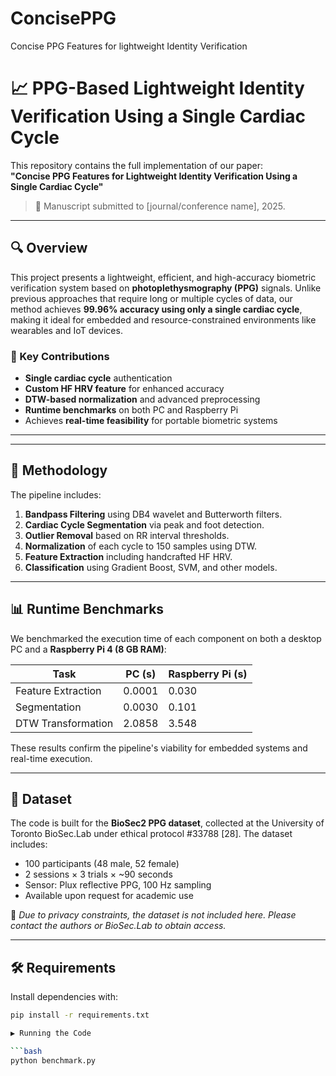 # ConcisePPG
Concise PPG Features for lightweight Identity Verification

# 📈 PPG-Based Lightweight Identity Verification Using a Single Cardiac Cycle

This repository contains the full implementation of our paper:  
**"Concise PPG Features for Lightweight Identity Verification Using a Single Cardiac Cycle"**

> 📝 Manuscript submitted to [journal/conference name], 2025.

---

## 🔍 Overview

This project presents a lightweight, efficient, and high-accuracy biometric verification system based on **photoplethysmography (PPG)** signals. Unlike previous approaches that require long or multiple cycles of data, our method achieves **99.96% accuracy using only a single cardiac cycle**, making it ideal for embedded and resource-constrained environments like wearables and IoT devices.

### 🚀 Key Contributions
- **Single cardiac cycle** authentication
- **Custom HF HRV feature** for enhanced accuracy
- **DTW-based normalization** and advanced preprocessing
- **Runtime benchmarks** on both PC and Raspberry Pi
- Achieves **real-time feasibility** for portable biometric systems

---


---

## 🧠 Methodology

The pipeline includes:
1. **Bandpass Filtering** using DB4 wavelet and Butterworth filters.
2. **Cardiac Cycle Segmentation** via peak and foot detection.
3. **Outlier Removal** based on RR interval thresholds.
4. **Normalization** of each cycle to 150 samples using DTW.
5. **Feature Extraction** including handcrafted HF HRV.
6. **Classification** using Gradient Boost, SVM, and other models.

---

## 📊 Runtime Benchmarks

We benchmarked the execution time of each component on both a desktop PC and a **Raspberry Pi 4 (8 GB RAM)**:

| Task                   | PC (s)   | Raspberry Pi (s) |
|------------------------|----------|------------------|
| Feature Extraction     | 0.0001   | 0.030            |
| Segmentation           | 0.0030   | 0.101            |
| DTW Transformation     | 2.0858   | 3.548            |

These results confirm the pipeline's viability for embedded systems and real-time execution.

---

## 📁 Dataset

The code is built for the **BioSec2 PPG dataset**, collected at the University of Toronto BioSec.Lab under ethical protocol #33788 [28]. The dataset includes:
- 100 participants (48 male, 52 female)
- 2 sessions × 3 trials × ~90 seconds
- Sensor: Plux reflective PPG, 100 Hz sampling
- Available upon request for academic use

🔐 *Due to privacy constraints, the dataset is not included here. Please contact the authors or BioSec.Lab to obtain access.*

---

## 🛠 Requirements

Install dependencies with:

```bash
pip install -r requirements.txt

▶️ Running the Code

```bash
python benchmark.py



